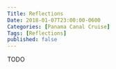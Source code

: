 ```yaml
---
Title: Reflections
Date: 2018-01-07T23:00:00-0600
Categories: [Panama Canal Cruise]
Tags: [Reflections]
published: false
---
```


TODO
